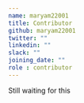 ```yaml
---
name: maryam22001
title: Contributor
github: maryam22001
twitter: ""
linkedin: ""
slack: ""
joining_date: ""
role : contributor
---
```


Still waiting for this
